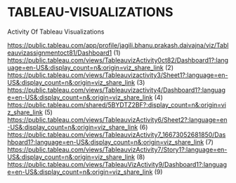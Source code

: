 # TABLEAU-VISUALIZATIONS
Activity Of Tableau Visualizations

https://public.tableau.com/app/profile/jagili.bhanu.prakash.daivajna/viz/Tableauvizassignmentoct81/Dashboard1 (1)
https://public.tableau.com/views/TableauvizActivity0ct82/Dashboard1?:language=en-US&:display_count=n&:origin=viz_share_link (2)
https://public.tableau.com/views/Tableauvizactivity3/Sheet1?:language=en-US&:display_count=n&:origin=viz_share_link (3)
https://public.tableau.com/views/Tableauvizactivity4/Dashboard1?:language=en-US&:display_count=n&:origin=viz_share_link (4)
https://public.tableau.com/shared/5BYDTZ2BF?:display_count=n&:origin=viz_share_link (5)
https://public.tableau.com/views/TableauvizActivity6/Sheet2?:language=en-US&:display_count=n&:origin=viz_share_link (6)
https://public.tableau.com/views/TableauvizActivity7_16673052681850/Dashboard1?:language=en-US&:display_count=n&:origin=viz_share_link (7)
https://public.tableau.com/views/TableauvizActivity7/Story1?:language=en-US&:display_count=n&:origin=viz_share_link (8)
https://public.tableau.com/views/TableauVizActivity9/Dashboard1?:language=en-US&:display_count=n&:origin=viz_share_link (9)
